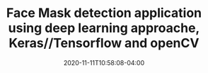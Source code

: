 ---
date: 2020-11-11T10:58:08-04:00
description: "Build an Face Mask detection application using deep learning approache, Keras//Tensorflow and openCV"
hero: "/images/face.jpg"
tags: ["Keras","Tensorflow","python"]
title: "Face Mask detection application using deep learning approache, Keras//Tensorflow and openCV"
---